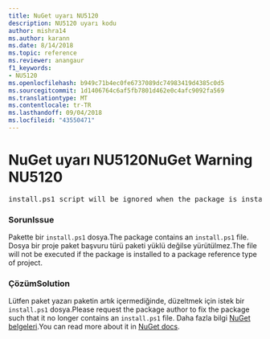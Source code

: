 ```yaml
---
title: NuGet uyarı NU5120
description: NU5120 uyarı kodu
author: mishra14
ms.author: karann
ms.date: 8/14/2018
ms.topic: reference
ms.reviewer: anangaur
f1_keywords:
- NU5120
ms.openlocfilehash: b949c71b4ec0fe6737089dc74983419d4385c0d5
ms.sourcegitcommit: 1d1406764c6af5fb7801d462e0c4afc9092fa569
ms.translationtype: MT
ms.contentlocale: tr-TR
ms.lasthandoff: 09/04/2018
ms.locfileid: "43550471"
---
```

# <a name="nuget-warning-nu5120"></a><span data-ttu-id="4140f-103">NuGet uyarı NU5120</span><span class="sxs-lookup"><span data-stu-id="4140f-103">NuGet Warning NU5120</span></span>
<pre>install.ps1 script will be ignored when the package is installed after the migration.</pre>

### <a name="issue"></a><span data-ttu-id="4140f-104">Sorun</span><span class="sxs-lookup"><span data-stu-id="4140f-104">Issue</span></span>

<span data-ttu-id="4140f-105">Pakette bir `install.ps1` dosya.</span><span class="sxs-lookup"><span data-stu-id="4140f-105">The package contains an `install.ps1` file.</span></span> <span data-ttu-id="4140f-106">Dosya bir proje paket başvuru türü paketi yüklü değilse yürütülmez.</span><span class="sxs-lookup"><span data-stu-id="4140f-106">The file will not be executed if the package is installed to a package reference type of project.</span></span>


### <a name="solution"></a><span data-ttu-id="4140f-107">Çözüm</span><span class="sxs-lookup"><span data-stu-id="4140f-107">Solution</span></span>

<span data-ttu-id="4140f-108">Lütfen paket yazarı paketin artık içermediğinde, düzeltmek için istek bir `install.ps1` dosya.</span><span class="sxs-lookup"><span data-stu-id="4140f-108">Please request the package author to fix the package such that it no longer contains an `install.ps1` file.</span></span> <span data-ttu-id="4140f-109">Daha fazla bilgi [NuGet belgeleri](https://docs.microsoft.com/en-us/nuget/reference/migrate-packages-config-to-package-reference).</span><span class="sxs-lookup"><span data-stu-id="4140f-109">You can read more about it in [NuGet docs](https://docs.microsoft.com/en-us/nuget/reference/migrate-packages-config-to-package-reference).</span></span>

